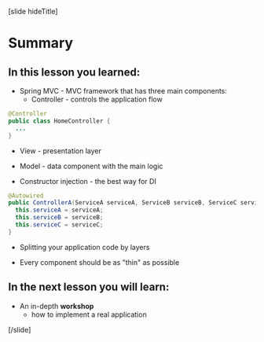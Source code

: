 [slide hideTitle]

# Summary

## In this lesson you learned:

- Spring MVC - MVC framework that has three main components:
  - Controller - controls the application flow

```java
@Controller
public class HomeController {
  ...
}

```
  - View - presentation layer
  - Model - data component with the main logic

- Constructor injection - the best way for DI
```java
@Autowired
public ControllerA(ServiceA serviceA, ServiceB serviceB, ServiceC serviceC) {
  this.serviceA = serviceA;
  this.serviceB = serviceB;
  this.serviceC = serviceC;
}
```

- Splitting your application code by layers 

- Every component should be as "thin" as possible


## In the next lesson you will learn:

- An in-depth **workshop**
    * how to implement a real application

[/slide]
